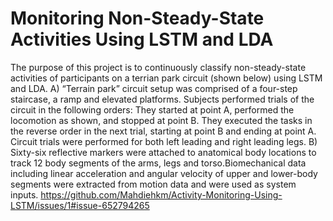 # Monitoring Non-Steady-State Activities Using LSTM and LDA
The purpose of this project is to continuously classify non-steady-state activities of participants on a terrian park circuit (shown below) using LSTM and LDA. A) “Terrain park” circuit setup was comprised of a four-step staircase, a ramp and elevated platforms. Subjects performed trials of the circuit in the following orders: They started at point A, performed the locomotion as shown, and stopped at point B. They executed the tasks in the reverse order in the next trial, starting at point B and ending at point A. Circuit trials were performed for both left leading and right leading legs. B) Sixty-six reflective markers were attached to anatomical body locations to track 12 body segments of the arms, legs and torso.Biomechanical data including linear acceleration and angular velocity of upper and lower-body segments were extracted from motion data and were used as system inputs. 
https://github.com/Mahdiehkm/Activity-Monitoring-Using-LSTM/issues/1#issue-652794265
